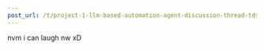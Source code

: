 ```yaml
---
post_url: /t/project-1-llm-based-automation-agent-discussion-thread-tds-jan-2025/164277/203
---
```

nvm i can laugh nw xD